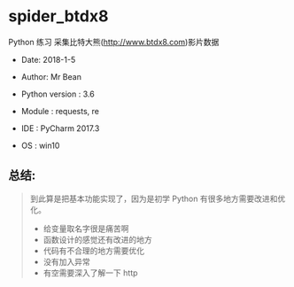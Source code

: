 # spider_btdx8
Python 练习 采集比特大熊(http://www.btdx8.com)影片数据

* Date: 2018-1-5
* Author: Mr Bean

* Python version : 3.6
* Module         : requests, re
* IDE            : PyCharm 2017.3
* OS             : win10

## 总结:
> 到此算是把基本功能实现了，因为是初学 Python 有很多地方需要改进和优化。
>
>* 给变量取名字很是痛苦啊
>* 函数设计的感觉还有改进的地方
>* 代码有不合理的地方需要优化
>* 没有加入异常
>* 有空需要深入了解一下 http
